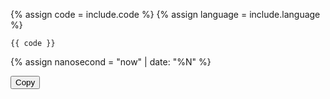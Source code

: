 {% assign code = include.code %}
{% assign language = include.language %}

``` {{ language }}
{{ code }}
```
{% assign nanosecond = "now" | date: "%N" %}
<textarea id="code" style="display:none;">{{ code }}</textarea>
<button id="copybutton" onlcick="copyCode( 'code' )"
data-clipboard-target="#code">Copy</button>

<script>
function copyCode( queryId ) {
  console.log(queryId)
  var copyText = document.getElementById( queryId );
  console.log(copyText)
  navigator.clipboard.writeText(copyText.textContent);
  }
</script>
